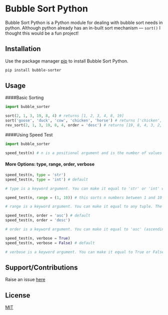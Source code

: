 # Bubble Sort Python

Bubble Sort Python is a Python module for dealing with bubble sort needs in python. Although python already has an in-built sort mechanism — `sort()` I thought this would be a fun project!

## Installation

Use the package manager [pip](https://pip.pypa.io/en/stable/) to install Bubble Sort Python.

```bash
pip install bubble-sorter
```

## Usage

####Basic Sorting

```python
import bubble_sorter

sort(2, 1, 3, 19, 8, 4) # returns [1, 2, 3, 4, 8, 19]
sort('goose', 'duck', 'cow', 'chicken', 'horse') # returns ['chicken', 'cow', 'duck', 'goose', 'horse']
rev_sort(2, 1, 3, 19, 8, 4, order = 'desc') # returns [19, 8, 4, 3, 2, 1]

```

####Using Speed Test

```python
import bubble_sorter

speed_test(n) # n is a positional argument and is the number of values you want to sort in the speed test. The function tells you the amount of time it took to complete the test sort.
```

#### More Options: type, range, order, verbose
``` python
speed_test(n, type = 'str') 
speed_test(n, type = 'int') # default

# type is a keyword argument. You can make it equal to 'str' or 'int' which is the default. Using type = 'str' sorts random words from a collection of the 10,000 most common English words. type = 'int' sorts n numbers between 0 and 99 if no range is specified.

speed_test(n, range = (1, 10)) # this sorts n numbers between 1 and 10 and returns the time taken

# range is a keyword argument. You can make it equal to any tuple. The default is (0, 99). It defines the range of random numbers that will be generated for the speed test.

speed_test(n, order = 'asc') # default
speed_test(n, order = 'desc')

# order is a keyword argument. You can make it equal to 'asc' (ascending order) or 'desc' (descending order). The default is 'asc'. It defines the order in which the list will be sorted. 

speed_test(n, verbose = True)
speed_test(n, verbose = False) # default

# verbose is a keyword argument. You can make it equal to True or False. The default is False and does not print the sorted list. Use it to print or not pront the sorted list. 

```

## Support/Contributions
Raise an issue [here](https://github.com/MasterJindu/Bubble-Sort-Python/issues)

## License
[MIT](https://github.com/MasterJindu/Bubble-Sort-Python/blob/main/LICENSE)
